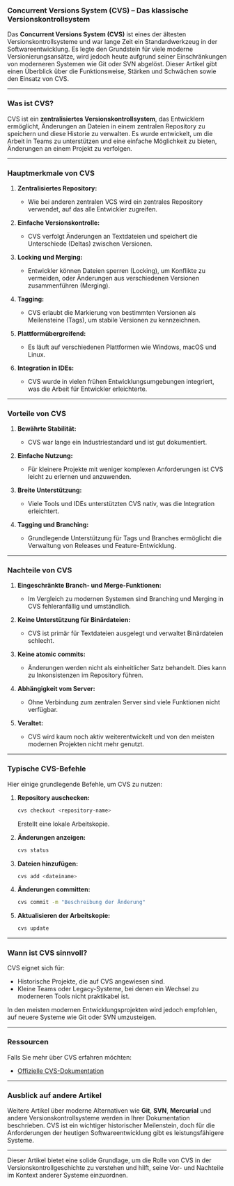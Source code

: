 ### **Concurrent Versions System (CVS) – Das klassische Versionskontrollsystem**

Das **Concurrent Versions System (CVS)** ist eines der ältesten Versionskontrollsysteme und war lange Zeit ein Standardwerkzeug in der Softwareentwicklung. Es legte den Grundstein für viele moderne Versionierungsansätze, wird jedoch heute aufgrund seiner Einschränkungen von moderneren Systemen wie Git oder SVN abgelöst. Dieser Artikel gibt einen Überblick über die Funktionsweise, Stärken und Schwächen sowie den Einsatz von CVS.

---

### **Was ist CVS?**

CVS ist ein **zentralisiertes Versionskontrollsystem**, das Entwicklern ermöglicht, Änderungen an Dateien in einem zentralen Repository zu speichern und diese Historie zu verwalten. Es wurde entwickelt, um die Arbeit in Teams zu unterstützen und eine einfache Möglichkeit zu bieten, Änderungen an einem Projekt zu verfolgen.

---

### **Hauptmerkmale von CVS**

1. **Zentralisiertes Repository:**
    
    - Wie bei anderen zentralen VCS wird ein zentrales Repository verwendet, auf das alle Entwickler zugreifen.
2. **Einfache Versionskontrolle:**
    
    - CVS verfolgt Änderungen an Textdateien und speichert die Unterschiede (Deltas) zwischen Versionen.
3. **Locking und Merging:**
    
    - Entwickler können Dateien sperren (Locking), um Konflikte zu vermeiden, oder Änderungen aus verschiedenen Versionen zusammenführen (Merging).
4. **Tagging:**
    
    - CVS erlaubt die Markierung von bestimmten Versionen als Meilensteine (Tags), um stabile Versionen zu kennzeichnen.
5. **Plattformübergreifend:**
    
    - Es läuft auf verschiedenen Plattformen wie Windows, macOS und Linux.
6. **Integration in IDEs:**
    
    - CVS wurde in vielen frühen Entwicklungsumgebungen integriert, was die Arbeit für Entwickler erleichterte.

---

### **Vorteile von CVS**

1. **Bewährte Stabilität:**
    
    - CVS war lange ein Industriestandard und ist gut dokumentiert.
2. **Einfache Nutzung:**
    
    - Für kleinere Projekte mit weniger komplexen Anforderungen ist CVS leicht zu erlernen und anzuwenden.
3. **Breite Unterstützung:**
    
    - Viele Tools und IDEs unterstützten CVS nativ, was die Integration erleichtert.
4. **Tagging und Branching:**
    
    - Grundlegende Unterstützung für Tags und Branches ermöglicht die Verwaltung von Releases und Feature-Entwicklung.

---

### **Nachteile von CVS**

1. **Eingeschränkte Branch- und Merge-Funktionen:**
    
    - Im Vergleich zu modernen Systemen sind Branching und Merging in CVS fehleranfällig und umständlich.
2. **Keine Unterstützung für Binärdateien:**
    
    - CVS ist primär für Textdateien ausgelegt und verwaltet Binärdateien schlecht.
3. **Keine atomic commits:**
    
    - Änderungen werden nicht als einheitlicher Satz behandelt. Dies kann zu Inkonsistenzen im Repository führen.
4. **Abhängigkeit vom Server:**
    
    - Ohne Verbindung zum zentralen Server sind viele Funktionen nicht verfügbar.
5. **Veraltet:**
    
    - CVS wird kaum noch aktiv weiterentwickelt und von den meisten modernen Projekten nicht mehr genutzt.

---

### **Typische CVS-Befehle**

Hier einige grundlegende Befehle, um CVS zu nutzen:

1. **Repository auschecken:**
    ```bash
    cvs checkout <repository-name>
    ``` 
    Erstellt eine lokale Arbeitskopie.
    
2. **Änderungen anzeigen:**
    ```bash
    cvs status
    ```
    
3. **Dateien hinzufügen:**
    ```bash
    cvs add <dateiname>
    ```
    
4. **Änderungen committen:** 
    ```bash
    cvs commit -m "Beschreibung der Änderung"
    ```
    
5. **Aktualisieren der Arbeitskopie:**
    ```bash
    cvs update
    ```
    
---

### **Wann ist CVS sinnvoll?**

CVS eignet sich für:

- Historische Projekte, die auf CVS angewiesen sind.
- Kleine Teams oder Legacy-Systeme, bei denen ein Wechsel zu moderneren Tools nicht praktikabel ist.

In den meisten modernen Entwicklungsprojekten wird jedoch empfohlen, auf neuere Systeme wie Git oder SVN umzusteigen.

---

### **Ressourcen**

Falls Sie mehr über CVS erfahren möchten:

- [Offizielle CVS-Dokumentation](https://www.nongnu.org/cvs/)

---

### **Ausblick auf andere Artikel**

Weitere Artikel über moderne Alternativen wie **Git**, **SVN**, **Mercurial** und andere Versionskontrollsysteme werden in Ihrer Dokumentation beschrieben. CVS ist ein wichtiger historischer Meilenstein, doch für die Anforderungen der heutigen Softwareentwicklung gibt es leistungsfähigere Systeme.

---

Dieser Artikel bietet eine solide Grundlage, um die Rolle von CVS in der Versionskontrollgeschichte zu verstehen und hilft, seine Vor- und Nachteile im Kontext anderer Systeme einzuordnen.
